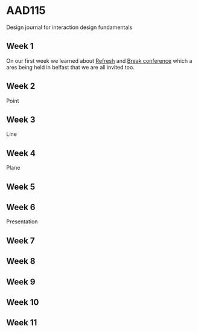 AAD115
======

Design journal for interaction design fundamentals

Week 1 
------
On our first week we learned about [Refresh](http://refreshbelfast.com) and [Break conference](http://breakconf.org) which a ares being held in belfast that we are all invited too. 

Week 2
------
Point

Week 3 
------
Line

Week 4 
------
Plane

Week 5 
------

Week 6 
------
Presentation 

Week 7 
------

Week 8 
------

Week 9 
------

Week 10 
-------

Week 11 
-------
